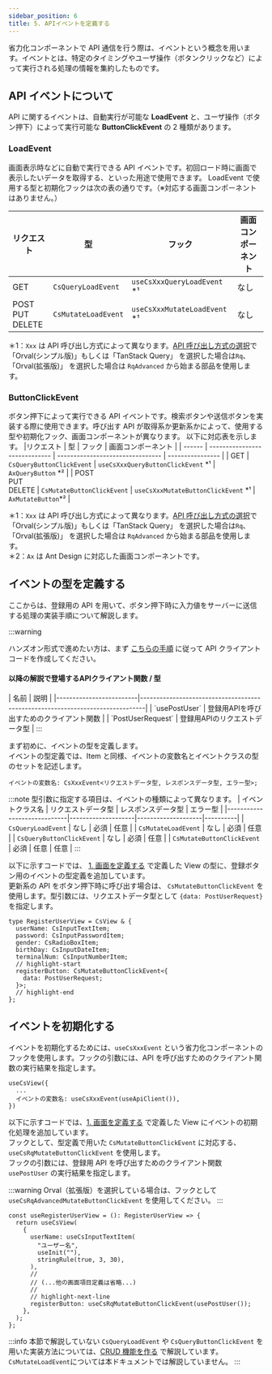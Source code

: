```yaml
---
sidebar_position: 6
title: 5. APIイベントを定義する
---
```


省力化コンポーネントで API 通信を行う際は、イベントという概念を用います。イベントとは、特定のタイミングやユーザ操作（ボタンクリックなど）によって実行される処理の情報を集約したものです。

## API イベントについて

API に関するイベントは、自動実行が可能な **LoadEvent** と、ユーザ操作（ボタン押下）によって実行可能な **ButtonClickEvent** の 2 種類があります。

<h3> LoadEvent </h3>

画面表示時などに自動で実行できる API イベントです。初回ロード時に画面で表示したいデータを取得する、といった用途で使用できます。
LoadEvent で使用する型と初期化フックは次の表の通りです。（※対応する画面コンポーネントはありません。）

| リクエスト              | 型                  | フック                        | 画面コンポーネント |
| ----------------------- | ------------------- | ----------------------------- | ------------------ |
| GET                     | `CsQueryLoadEvent`  | `useCsXxxQueryLoadEvent` \*¹  | なし               |
| POST<br/>PUT<br/>DELETE | `CsMutateLoadEvent` | `useCsXxxMutateLoadEvent` \*¹ | なし               |

＊1：`Xxx` は API 呼び出し方式によって異なります。[API 呼び出し方式の選択](../../introduction-guide/introduction-tool.md#api-呼び出し方式の選択)で「Orval(シンプル版)」もしくは「TanStack Query」 を選択した場合は`Rq`、「Orval(拡張版)」 を選択した場合は `RqAdvanced` から始まる部品を使用します。

<h3>ButtonClickEvent</h3>

ボタン押下によって実行できる API イベントです。検索ボタンや送信ボタンを実装する際に使用できます。呼び出す API が取得系か更新系かによって、使用する型や初期化フック、画面コンポーネントが異なります。 以下に対応表を示します。
|リクエスト | 型 | フック | 画面コンポーネント |
| ------ | ----------------------------- | -------------------------------- | ---------------- |
| GET | `CsQueryButtonClickEvent` | `useCsXxxQueryButtonClickEvent` *¹ | `AxQueryButton` *² |
| POST<br/>PUT<br/>DELETE | `CsMutateButtonClickEvent` | `useCsXxxMutateButtonClickEvent` *¹ | `AxMutateButton`*² |

＊1：`Xxx` は API 呼び出し方式によって異なります。[API 呼び出し方式の選択](../../introduction-guide/introduction-tool.md#api-呼び出し方式の選択)で「Orval(シンプル版)」もしくは「TanStack Query」 を選択した場合は`Rq`、「Orval(拡張版)」 を選択した場合は `RqAdvanced` から始まる部品を使用します。  
＊2：`Ax` は Ant Design に対応した画面コンポーネントです。

## イベントの型を定義する

ここからは、登録用の API を用いて、ボタン押下時に入力値をサーバーに送信する処理の実装手順について解説します。

:::warning

ハンズオン形式で進めたい方は、まず [こちらの手順](../../introduction-guide/working-after-introduction/orval-setting.md#実装ガイドのハンズオンで使用する-api-クライアントコードの生成手順) に従って API クライアントコードを作成してください。

<h4>以降の解説で登場するAPIクライアント関数 / 型</h4>
| 名前                  |  説明                                                                 |
|-------------------------|-------------------------------------------------------------------------------|
| `usePostUser`   | 登録用APIを呼び出すためのクライアント関数   |
| `PostUserRequest`          | 登録用APIのリクエストデータ型   | 
:::

まず初めに、イベントの型を定義します。  
イベントの型定義では、Item と同様、イベントの変数名とイベントクラスの型のセットを記述します。

```tsx
イベントの変数名: CsXxxEvent<リクエストデータ型, レスポンスデータ型, エラー型>;
```

:::note
型引数に指定する項目は、イベントの種類によって異なります。
| イベントクラス名 | リクエストデータ型 | レスポンスデータ型 | エラー型 |
|-----------------------------|--------------------|--------------------|----------|
| `CsQueryLoadEvent` | なし | 必須 | 任意 |
| `CsMutateLoadEvent` | なし | 必須 | 任意 |
| `CsQueryButtonClickEvent` | なし | 必須 | 任意 |
| `CsMutateButtonClickEvent` | 必須 | 任意 | 任意 |
:::

以下に示すコードでは、 [1. 画面を定義する](./define-screen.md#view-の型を定義する) で定義した View の型に、登録ボタン用のイベントの型定義を追加しています。  
更新系の API をボタン押下時に呼び出す場合は、 `CsMutateButtonClickEvent` を使用します。型引数には、リクエストデータ型として `{data: PostUserRequest}` を指定します。

```tsx title="Viewの型定義に登録ボタン用のイベントを追加する"
type RegisterUserView = CsView & {
  userName: CsInputTextItem;
  password: CsInputPasswordItem;
  gender: CsRadioBoxItem;
  birthDay: CsInputDateItem;
  terminalNum: CsInputNumberItem;
  // highlight-start
  registerButton: CsMutateButtonClickEvent<{
    data: PostUserRequest;
  }>;
  // highlight-end
};
```

## イベントを初期化する

イベントを初期化するためには、`useCsXxxEvent` という省力化コンポーネントのフックを使用します。フックの引数には、API を呼び出すためのクライアント関数の実行結果を指定します。

```tsx
useCsView({
  ...
  イベントの変数名: useCsXxxEvent(useApiClient()),
})
```

以下に示すコードでは、[1. 画面を定義する](./define-screen.md#view-の型を定義する) で定義した View にイベントの初期化処理を追加しています。  
フックとして、型定義で用いた `CsMutateButtonClickEvent` に対応する、 `useCsRqMutateButtonClickEvent` を使用します。  
フックの引数には、登録用 API を呼び出すためのクライアント関数 `usePostUser` の実行結果を指定します。

:::warning
Orval（拡張版）を選択している場合は、フックとして `useCsRqAdvancedMutateButtonClickEvent` を使用してください。
:::

```tsx title="イベントの初期化処理を追加する"
const useRegisterUserView = (): RegisterUserView => {
  return useCsView(
    {
      userName: useCsInputTextItem(
        "ユーザー名",
        useInit(""),
        stringRule(true, 3, 30),
      ),
      //
      // (...他の画面項目定義は省略...)
      //
      // highlight-next-line
      registerButton: useCsRqMutateButtonClickEvent(usePostUser());
    },
  );
};
```

:::info
本節で解説していない `CsQueryLoadEvent` や `CsQueryButtonClickEvent` を用いた実装方法については、[CRUD 機能を作る](../crud-function-implementation.md) で解説しています。`CsMutateLoadEvent`については本ドキュメントでは解説していません。
:::
